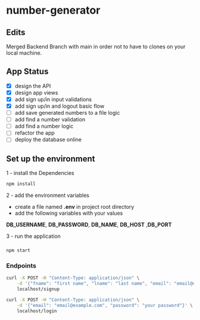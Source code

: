 # number-generator

## Edits

Merged Backend Branch with main in order not to have to clones on your local machine.

## App Status

- [x] design the API
- [x] design app views
- [x] add sign up/in input validations
- [x] add sign up/in and logout basic flow
- [ ] add save generated numbers to a file logic
- [ ] add find a number validation
- [ ] add find a number logic
- [ ] refactor the app
- [ ] deploy the database online

## Set up the environment

1 - install the Dependencies

```sh
npm install
```

2 - add the environment variables

- create a file named **.env** in project root directory
- add the following variables with your values

**DB_USERNAME**, **DB_PASSWORD**, **DB_NAME**, **DB_HOST** ,**DB_PORT**

3 - run the application

### 

```sh
npm start
```

### Endpoints

```sh
curl -X POST -H "Content-Type: application/json" \
    -d '{"fname": "first name", "lname": "last name", "email": "email@example.com", "password": "your password"}' \
    localhost/signup
```

```sh
curl -X POST -H "Content-Type: application/json" \
    -d '{"email": "email@example.com", "password": "your password"}' \
    localhost/login
```
